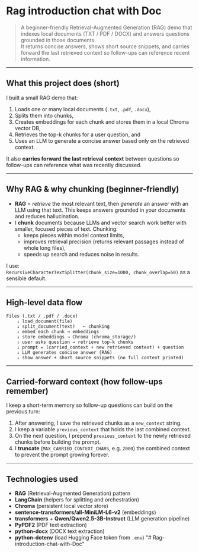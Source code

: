 # Rag introduction chat with Doc

> A beginner-friendly Retrieval-Augmented Generation (RAG) demo that indexes local documents (TXT / PDF / DOCX) and answers questions grounded in those documents.  
> It returns concise answers, shows short source snippets, and carries forward the last retrieved context so follow-ups can reference recent information.

---

## What this project does (short)

I built a small RAG demo that:

1. Loads one or many local documents (`.txt`, `.pdf`, `.docx`),
2. Splits them into chunks,
3. Creates embeddings for each chunk and stores them in a local Chroma vector DB,
4. Retrieves the top-k chunks for a user question, and
5. Uses an LLM to generate a concise answer based only on the retrieved context.

It also **carries forward the last retrieval context** between questions so follow-ups can reference what was recently discussed.

---

## Why RAG & why chunking (beginner-friendly)

- **RAG** = _retrieve_ the most relevant text, then _generate_ an answer with an LLM using that text. This keeps answers grounded in your documents and reduces hallucination.
- I **chunk** documents because LLMs and vector search work better with smaller, focused pieces of text. Chunking:
  - keeps pieces within model context limits,
  - improves retrieval precision (returns relevant passages instead of whole long files),
  - speeds up search and reduces noise in results.

I use:  
`RecursiveCharacterTextSplitter(chunk_size=1000, chunk_overlap=50)` as a sensible default.

---

## High-level data flow

```
Files (.txt / .pdf / .docx)
    ↓ load_document(file)
    ↓ split_document(text)   ← chunking
    ↓ embed each chunk → embeddings
    ↓ store embeddings → Chroma (chroma_storage/)
    ↓ user asks question → retrieve top-k chunks
    ↓ prompt = (carried_context + new retrieved context) + question
    ↓ LLM generates concise answer (RAG)
    ↓ show answer + short source snippets (no full context printed)
```

---

## Carried-forward context (how follow-ups remember)

I keep a short-term memory so follow-up questions can build on the previous turn:

1. After answering, I save the retrieved chunks as a `new_context` string.
2. I keep a variable `previous_context` that holds the last combined context.
3. On the next question, I prepend `previous_context` to the newly retrieved chunks before building the prompt.
4. I **truncate** (`MAX_CARRIED_CONTEXT_CHARS`, e.g. `2000`) the combined context to prevent the prompt growing forever.

---

## Technologies used

- **RAG** (Retrieval-Augmented Generation) pattern
- **LangChain** (helpers for splitting and orchestration)
- **Chroma** (persistent local vector store)
- **sentence-transformers/all-MiniLM-L6-v2** (embeddings)
- **transformers** + **Qwen/Qwen2.5-3B-Instruct** (LLM generation pipeline)
- **PyPDF2** (PDF text extraction)
- **python-docx** (DOCX text extraction)
- **python-dotenv** (load Hugging Face token from `.env`)
"# Rag-introduction-chat-with-Doc" 
